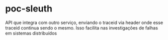 # poc-sleuth
API que integra com outro serviço, enviando o traceid via header onde esse traceid continua sendo o mesmo. Isso facilita nas investigações de falhas em sistemas distribuídos
